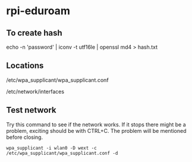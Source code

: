 # rpi-eduroam


## To create hash
echo -n 'password' | iconv -t utf16le | openssl md4 > hash.txt

## Locations
/etc/wpa_supplicant/wpa_supplicant.conf

/etc/network/interfaces

## Test network
Try this command to see if the network works. If it stops there might be a problem, exciting should be with CTRL+C. The problem will be mentioned before closing.
```
wpa_supplicant -i wlan0 -D wext -c /etc/wpa_supplicant/wpa_supplicant.conf -d
```

